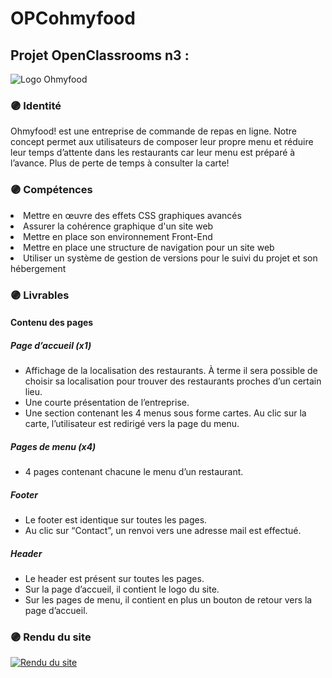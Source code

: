 # OPCohmyfood
<h2>Projet OpenClassrooms n3 :</h2>

<img src="https://rafaeladev.github.io/OPCohmyfood/images/logo/ohmyfood-white.png" alt="Logo Ohmyfood">

<h3>🟣 Identité</h3>
<p>Ohmyfood! est une entreprise de commande de repas en ligne. Notre concept permet aux utilisateurs de composer leur propre menu et réduire leur temps d’attente dans les restaurants car leur menu est préparé à l’avance. Plus de perte de temps à consulter la carte!</p>

<h3>🟣 Compétences</h3>
<li>Mettre en œuvre des effets CSS graphiques avancés</li>
<li>Assurer la cohérence graphique d'un site web</li>
<li>Mettre en place son environnement Front-End</li>
<li>Mettre en place une structure de navigation pour un site web</li>
<li>Utiliser un système de gestion de versions pour le suivi du projet et son hébergement</li>

<h3>🟣 Livrables</h3>
<h4>Contenu des pages</h4>

<h5>Page d’accueil (x1)</h5>
  <ul>
    <li>Affichage de la localisation des restaurants. À terme il sera possible de choisir sa localisation pour trouver des restaurants proches d’un certain lieu.</li>
    <li>Une courte présentation de l’entreprise.</li>
    <li>Une section contenant les 4 menus sous forme cartes. Au clic sur la carte, l’utilisateur est redirigé vers la page du menu.</li>
  </ul>
<h5>Pages de menu (x4)</h5>
  <ul>
    <li>4 pages contenant chacune le menu d’un restaurant.</li>
  </ul>
<h5>Footer</h5>
  <ul>
    <li>Le footer est identique sur toutes les pages.</li>
    <li>Au clic sur “Contact”, un renvoi vers une adresse mail est effectué.</li>
  </ul>
<h5>Header</h5>
  <ul>
    <li>Le header est présent sur toutes les pages.</li>
    <li>Sur la page d’accueil, il contient le logo du site.</li>
    <li>Sur les pages de menu, il contient en plus un bouton de retour vers la page d’accueil.</li>
  </ul>

<h3>🟣 Rendu du site</h3>
<a href="https://rafaeladev.github.io/OPCohmyfood/" target="_blank"><img src="https://rafaeladev.github.io/OPCohmyfood/images/screencapture-rafaeladev-github-io-OPCohmyfood-index-html-2022-11-21-17_52_44.png" alt="Rendu du site"></a>
